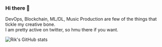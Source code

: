 ### Hi there 👋
DevOps, Blockchain, ML/DL, Music Production are few of the things that tickle my creative bone.    
I am pretty active on twitter, so hmu there if you want.     

![Rik's GitHub stats](https://github-readme-stats.vercel.app/api?username=hrik2001&theme=shades-of-purple&show_icons=true)

<!--
**hrik2001/hrik2001** is a ✨ _special_ ✨ repository because its `README.md` (this file) appears on your GitHub profile.

Here are some ideas to get you started:

- 🔭 I’m currently working on ...
- 🌱 I’m currently learning ...
- 👯 I’m looking to collaborate on ...
- 🤔 I’m looking for help with ...
- 💬 Ask me about ...
- 📫 How to reach me: ...
- 😄 Pronouns: ...
- ⚡ Fun fact: ...
-->
